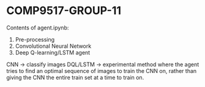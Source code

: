 # COMP9517-GROUP-11

Contents of agent.ipynb:

1. Pre-processing
2. Convolutional Neural Network
3. Deep Q-learning/LSTM agent

CNN -> classify images
DQL/LSTM -> experimental method where the agent tries to find an optimal sequence of images to train the CNN on,
rather than giving the CNN the entire train set at a time to train on.
